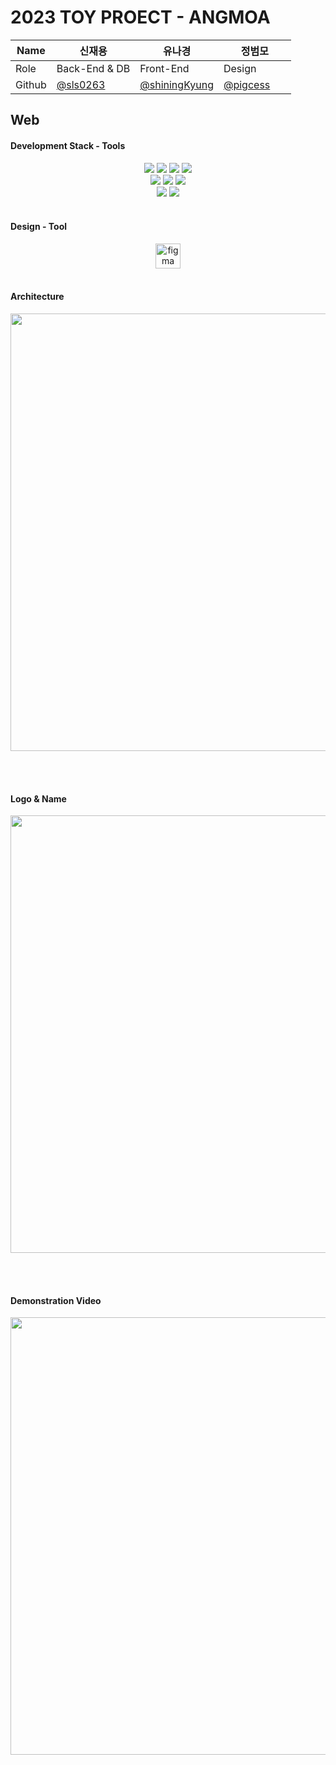 # 2023 TOY PROECT - ANGMOA

| Name    | 신재용  | 유나경  | 정범모   |
| ------- | --------------------------------------------- | --------------------------------------------- | --------------------------------------------- |
| Role    | Back-End & DB   | Front-End       | Design &nbsp;&nbsp;&nbsp;&nbsp;&nbsp;&nbsp;&nbsp;&nbsp;&nbsp;&nbsp;      |
| Github  | [@sls0263](https://github.com/sls0263) | [@shiningKyung](https://github.com/shiningKyung) | [@pigcess](https://github.com/pigcess) |

## Web

#### Development Stack - Tools

<p align="center"> 
<img src="https://img.shields.io/badge/html5-E34F26?style=for-the-badge&logo=html5&logoColor=white">
<img src="https://img.shields.io/badge/css-1572B6?style=for-the-badge&logo=css3&logoColor=white">
<img src="https://img.shields.io/badge/javascript-F7DF1E?style=for-the-badge&logo=javascript&logoColor=black">
<img src="https://img.shields.io/badge/react-61DAFB?style=for-the-badge&logo=react&logoColor=black">
<br>
<img src="https://img.shields.io/badge/node.js-339933?style=for-the-badge&logo=Node.js&logoColor=white">
<img src="https://img.shields.io/badge/express-000000?style=for-the-badge&logo=express&logoColor=white">
<img src="https://img.shields.io/badge/mysql-4479A1?style=for-the-badge&logo=mysql&logoColor=white">
<br>
<img src="https://img.shields.io/badge/github-181717?style=for-the-badge&logo=github&logoColor=white">
<img src="https://img.shields.io/badge/git-F05032?style=for-the-badge&logo=git&logoColor=white">

<br>
<br>

#### Design - Tool
<p align="center">
<a href="https://www.figma.com/" target="_blank" rel="noreferrer"> <img src="https://www.vectorlogo.zone/logos/figma/figma-icon.svg" alt="figma" width="40" height="40"/> </a>

<br>
<br>

#### Architecture
<p align="center">
<img width="700px" src="/profile/image/Skill Architecture.jpg" />
</p>

<br>
<br>

#### Logo & Name
<p align="center">
<img width="700px" src="/profile/image/logo.png" />
</p>

<br>
<br>

#### Demonstration Video
<p align="center">
<a href="https://www.youtube.com/watch?v=LDhX1-1IypA"><img width="700px" src="/profile/image/index.PNG" /> </a>
</p>

